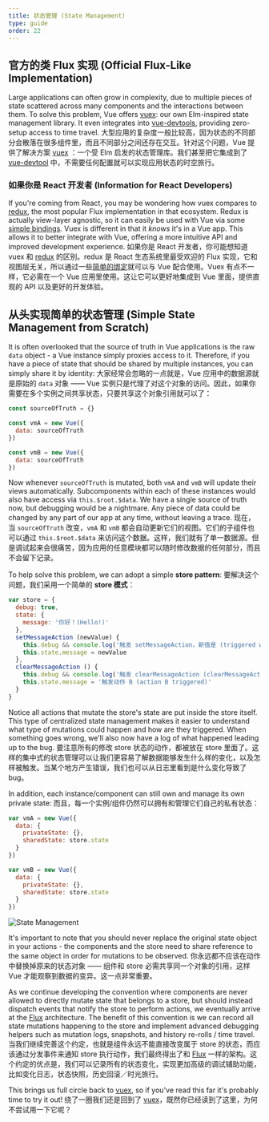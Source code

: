 ```yaml
---
title: 状态管理 (State Management)
type: guide
order: 22
---
```


## 官方的类 Flux 实现 (Official Flux-Like Implementation)

Large applications can often grow in complexity, due to multiple pieces of state scattered across many components and the interactions between them. To solve this problem, Vue offers [vuex](https://github.com/vuejs/vuex): our own Elm-inspired state management library. It even integrates into [vue-devtools](https://github.com/vuejs/vue-devtools), providing zero-setup access to time travel.
大型应用的复杂度一般比较高，因为状态的不同部分会散落在很多组件里，而且不同部分之间还存在交互。针对这个问题，Vue 提供了解决方案 [vuex](https://github.com/vuejs/vuex) ：一个受 Elm 启发的状态管理库。我们甚至把它集成到了 [vue-devtool](https://github.com/vuejs/vue-devtools) 中，不需要任何配置就可以实现应用状态的时空旅行。

### 如果你是 React 开发者 (Information for React Developers)

If you're coming from React, you may be wondering how vuex compares to [redux](https://github.com/reactjs/redux), the most popular Flux implementation in that ecosystem. Redux is actually view-layer agnostic, so it can easily be used with Vue via some [simple bindings](https://github.com/egoist/revue). Vuex is different in that it _knows_ it's in a Vue app. This allows it to better integrate with Vue, offering a more intuitive API and improved development experience.
如果你是 React 开发者，你可能想知道 vuex 和 [redux](https://github.com/reactjs/redux) 的区别。redux 是 React 生态系统里最受欢迎的 Flux 实现，它和视图层无关，所以通过一些[简单的绑定](https://github.com/reactjs/redux)就可以与 Vue 配合使用。Vuex 有点不一样，它必需在一个 Vue 应用里使用。这让它可以更好地集成到 Vue 里面，提供直观的 API 以及更好的开发体验。

## 从头实现简单的状态管理 (Simple State Management from Scratch)

It is often overlooked that the source of truth in Vue applications is the raw `data` object - a Vue instance simply proxies access to it. Therefore, if you have a piece of state that should be shared by multiple instances, you can simply share it by identity:
大家经常会忽略的一点就是，Vue 应用中的数据源就是原始的 `data` 对象 —— Vue 实例只是代理了对这个对象的访问。因此，如果你需要在多个实例之间共享状态，只要共享这个对象引用就可以了：

``` js
const sourceOfTruth = {}

const vmA = new Vue({
  data: sourceOfTruth
})

const vmB = new Vue({
  data: sourceOfTruth
})
```

Now whenever `sourceOfTruth` is mutated, both `vmA` and `vmB` will update their views automatically. Subcomponents within each of these instances would also have access via `this.$root.$data`. We have a single source of truth now, but debugging would be a nightmare. Any piece of data could be changed by any part of our app at any time, without leaving a trace.
现在，当 `sourceOfTruth` 改变，`vmA` 和 `vmB` 都会自动更新它们的视图。它们的子组件也可以通过 `this.$root.$data` 来访问这个数据。这样，我们就有了单一数据源。但是调试起来会很痛苦，因为应用的任意模块都可以随时修改数据的任何部分，而且不会留下记录。

To help solve this problem, we can adopt a simple **store pattern**:
要解决这个问题，我们采用一个简单的 **store 模式**：

``` js
var store = {
  debug: true,
  state: {
    message: '你好！(Hello!)'
  },
  setMessageAction (newValue) {
    this.debug && console.log('触发 setMessageAction，新值是 (triggered with)', newValue)
    this.state.message = newValue
  },
  clearMessageAction () {
    this.debug && console.log('触发 clearMessageAction (clearMessageAction triggered)')
    this.state.message = '触发动作 B (action B triggered)'
  }
}
```

Notice all actions that mutate the store's state are put inside the store itself. This type of centralized state management makes it easier to understand what type of mutations could happen and how are they triggered. When something goes wrong, we'll also now have a log of what happened leading up to the bug.
要注意所有的修改 store 状态的动作，都被放在 store 里面了。这样的集中式的状态管理可以让我们更容易了解数据能够发生什么样的变化，以及怎样被触发。当某个地方产生错误，我们也可以从日志里看到是什么变化导致了 bug。

In addition, each instance/component can still own and manage its own private state:
而且，每一个实例/组件仍然可以拥有和管理它们自己的私有状态：

``` js
var vmA = new Vue({
  data: {
    privateState: {},
    sharedState: store.state
  }
})

var vmB = new Vue({
  data: {
    privateState: {},
    sharedState: store.state
  }
})
```

![State Management](/images/state.png)

<p class="tip">It's important to note that you should never replace the original state object in your actions - the components and the store need to share reference to the same object in order for mutations to be observed.
你永远都不应该在动作中替换掉原来的状态对象 —— 组件和 store 必需共享同一个对象的引用，这样 Vue 才能观察到数据的变异。这一点非常重要。</p>

As we continue developing the convention where components are never allowed to directly mutate state that belongs to a store, but should instead dispatch events that notify the store to perform actions, we eventually arrive at the [Flux](https://facebook.github.io/flux/) architecture. The benefit of this convention is we can record all state mutations happening to the store and implement advanced debugging helpers such as mutation logs, snapshots, and history re-rolls / time travel.
当我们继续完善这个约定，也就是组件永远不能直接改变属于 store 的状态，而应该通过分发事件来通知 store 执行动作，我们最终得出了和 [Flux](https://facebook.github.io/flux/) 一样的架构。这个约定的优点是，我们可以记录所有的状态变化，实现更加高级的调试辅助功能，比如变化日志，状态快照，历史回滚／时光旅行。

This brings us full circle back to [vuex](https://github.com/vuejs/vuex), so if you've read this far it's probably time to try it out!
绕了一圈我们还是回到了 [vuex](https://github.com/vuejs/vuex)，既然你已经读到了这里，为何不尝试用一下它呢？
